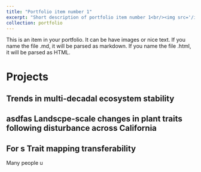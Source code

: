 ```yaml
---
title: "Portfolio item number 1"
excerpt: "Short description of portfolio item number 1<br/><img src='/images/500x300.png'>"
collection: portfolio
---
```


This is an item in your portfolio. It can be have images or nice text. If you name the file .md, it will be parsed as markdown. If you name the file .html, it will be parsed as HTML. 

Projects
======
Trends in multi-decadal ecosystem stability
------
asdfas 
Landscpe-scale changes in plant traits following disturbance across California
------
For s
Trait mapping transferability
------
Many people u
